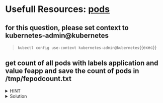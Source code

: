 # Usefull Resources: [pods](https://kubernetes.io/docs/concepts/workloads/pods/)

## for this question, please set context to kubernetes-admin@kubernetes

> `kubectl config use-context kubernetes-admin@kubernetes`{{exec}}

## get count of all pods with labels application and value feapp and save the count of pods in /tmp/fepodcount.txt


<details>
    <summary>HINT</summary>
    <p><b>check how to get pods only with specific labels</b></p>
    <p><b>check how can we remove header from output using parameter to kubectl</b></p>
    <p><b>check how can we save output to file</b></p>
</details>

<details>
    <summary>Solution</summary>
    <p><b>kubectl get pods -l application=feapp --no-headers | wc -l > /tmp/fepodcount.txt</b></p>
</details>
